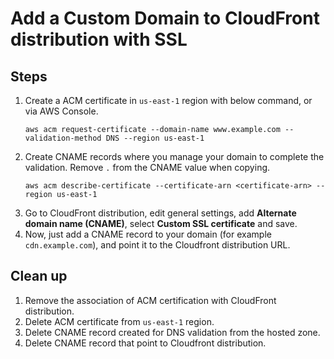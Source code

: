 # Add a Custom Domain to CloudFront distribution with SSL


## Steps
1.	Create a ACM certificate in `us-east-1` region with below command, or via AWS Console.
	```
	aws acm request-certificate --domain-name www.example.com --validation-method DNS --region us-east-1
	```
2.	Create CNAME records where you manage your domain to complete the validation. Remove `.` from the CNAME value when copying.
	```
	aws acm describe-certificate --certificate-arn <certificate-arn> --region us-east-1
	```	
4. 	Go to CloudFront distribution, edit general settings, add **Alternate domain name (CNAME)**, select **Custom SSL certificate** and save.
5. 	Now, just add a CNAME record to your domain (for example `cdn.example.com`), and point it to the Cloudfront distribution URL.

## Clean up
1. Remove the association of ACM certification with CloudFront distribution. 
2. Delete ACM certificate from `us-east-1` region.
3. Delete CNAME record created for DNS validation from the hosted zone.
4. Delete CNAME record that point to Cloudfront distribution.


